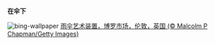 
**在伞下**

![bing-wallpaper](https://www.bing.com/th?id=OHR.UmbrellaDay_ZH-CN8024305066_1920x1080.jpg)
[雨伞艺术装置，博罗市场，伦敦，英国 (© Malcolm P Chapman/Getty Images)](https://www.bing.com/search?q=%E9%9B%A8%E4%BC%9E&amp;form=hpcapt&amp;mkt=zh-cn)
  